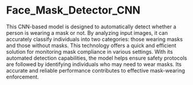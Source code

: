 # Face_Mask_Detector_CNN
This CNN-based model is designed to automatically detect whether a person is wearing a mask or not. By analyzing input images, it can accurately classify individuals into two categories: those wearing masks and those without masks. This technology offers a quick and efficient solution for monitoring mask compliance in various settings. With its automated detection capabilities, the model helps ensure safety protocols are followed by identifying individuals who may need to wear masks. Its accurate and reliable performance contributes to effective mask-wearing enforcement.
